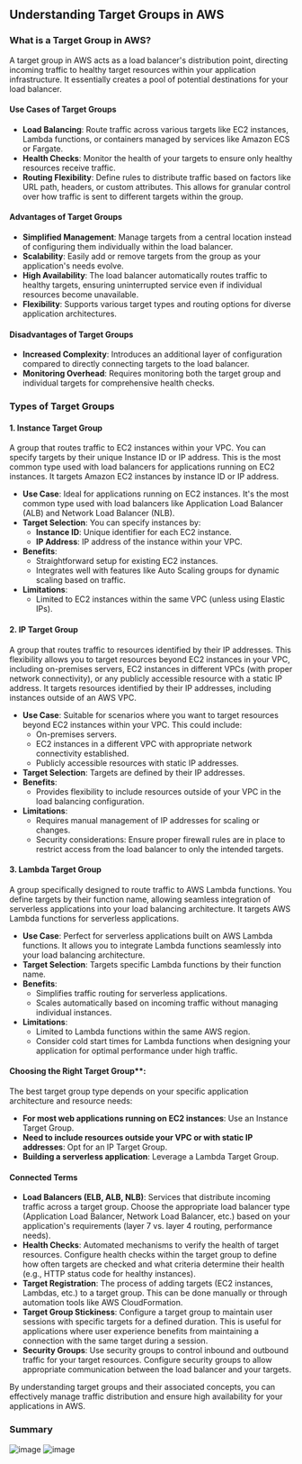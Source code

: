 ## Understanding Target Groups in AWS

### What is a Target Group in AWS?
A target group in AWS acts as a load balancer's distribution point, directing incoming traffic to healthy target resources within your application infrastructure. It essentially creates a pool of potential destinations for your load balancer.

#### Use Cases of Target Groups
* **Load Balancing**: Route traffic across various targets like EC2 instances, Lambda functions, or containers managed by services like Amazon ECS or Fargate.
* **Health Checks**: Monitor the health of your targets to ensure only healthy resources receive traffic. 
* **Routing Flexibility**: Define rules to distribute traffic based on factors like URL path, headers, or custom attributes. This allows for granular control over how traffic is sent to different targets within the group.

#### Advantages of Target Groups
* **Simplified Management**: Manage targets from a central location instead of configuring them individually within the load balancer.
* **Scalability**: Easily add or remove targets from the group as your application's needs evolve.
* **High Availability**: The load balancer automatically routes traffic to healthy targets, ensuring uninterrupted service even if individual resources become unavailable.
* **Flexibility**: Supports various target types and routing options for diverse application architectures.

#### Disadvantages of Target Groups
* **Increased Complexity**: Introduces an additional layer of configuration compared to directly connecting targets to the load balancer.
* **Monitoring Overhead**: Requires monitoring both the target group and individual targets for comprehensive health checks.

### Types of Target Groups
#### 1. Instance Target Group
A group that routes traffic to EC2 instances within your VPC. You can specify targets by their unique Instance ID or IP address. This is the most common type used with load balancers for applications running on EC2 instances. It targets Amazon EC2 instances by instance ID or IP address.

* **Use Case**: Ideal for applications running on EC2 instances. It's the most common type used with load balancers like Application Load Balancer (ALB) and Network Load Balancer (NLB).
* **Target Selection**: You can specify instances by:
    * **Instance ID**: Unique identifier for each EC2 instance.
    * **IP Address**: IP address of the instance within your VPC.
* **Benefits**:
    * Straightforward setup for existing EC2 instances.
    * Integrates well with features like Auto Scaling groups for dynamic scaling based on traffic.
* **Limitations**:
    * Limited to EC2 instances within the same VPC (unless using Elastic IPs).

#### 2. IP Target Group
A group that routes traffic to resources identified by their IP addresses. This flexibility allows you to target resources beyond EC2 instances in your VPC, including on-premises servers, EC2 instances in different VPCs (with proper network connectivity), or any publicly accessible resource with a static IP address. It targets resources identified by their IP addresses, including instances outside of an AWS VPC.

* **Use Case**: Suitable for scenarios where you want to target resources beyond EC2 instances within your VPC. This could include:
    * On-premises servers.
    * EC2 instances in a different VPC with appropriate network connectivity established.
    * Publicly accessible resources with static IP addresses.
* **Target Selection**: Targets are defined by their IP addresses.
* **Benefits**:
    * Provides flexibility to include resources outside of your VPC in the load balancing configuration.
* **Limitations**:
    * Requires manual management of IP addresses for scaling or changes.
    * Security considerations: Ensure proper firewall rules are in place to restrict access from the load balancer to only the intended targets.

#### 3. Lambda Target Group
A group specifically designed to route traffic to AWS Lambda functions. You define targets by their function name, allowing seamless integration of serverless applications into your load balancing architecture. It targets AWS Lambda functions for serverless applications.

* **Use Case**: Perfect for serverless applications built on AWS Lambda functions. It allows you to integrate Lambda functions seamlessly into your load balancing architecture.
* **Target Selection**: Targets specific Lambda functions by their function name.
* **Benefits**:
    * Simplifies traffic routing for serverless applications.
    * Scales automatically based on incoming traffic without managing individual instances.
* **Limitations**:
    * Limited to Lambda functions within the same AWS region.
    * Consider cold start times for Lambda functions when designing your application for optimal performance under high traffic.


#### Choosing the Right Target Group**:
The best target group type depends on your specific application architecture and resource needs:

* **For most web applications running on EC2 instances**: Use an Instance Target Group.
* **Need to include resources outside your VPC or with static IP addresses**: Opt for an IP Target Group.
* **Building a serverless application**: Leverage a Lambda Target Group.

#### Connected Terms
* **Load Balancers (ELB, ALB, NLB)**: Services that distribute incoming traffic across a target group. Choose the appropriate load balancer type (Application Load Balancer, Network Load Balancer, etc.) based on your application's requirements (layer 7 vs. layer 4 routing, performance needs).
* **Health Checks**: Automated mechanisms to verify the health of target resources. Configure health checks within the target group to define how often targets are checked and what criteria determine their health (e.g., HTTP status code for healthy instances).
* **Target Registration**: The process of adding targets (EC2 instances, Lambdas, etc.) to a target group. This can be done manually or through automation tools like AWS CloudFormation.
* **Target Group Stickiness**: Configure a target group to maintain user sessions with specific targets for a defined duration. This is useful for applications where user experience benefits from maintaining a connection with the same target during a session.
* **Security Groups**: Use security groups to control inbound and outbound traffic for your target resources. Configure security groups to allow appropriate communication between the load balancer and your targets.

By understanding target groups and their associated concepts, you can effectively manage traffic distribution and ensure high availability for your applications in AWS.


### Summary
![image](https://i.imgur.com/ZJUldWF.png)
![image](https://i.imgur.com/K5t7izZ.png)
